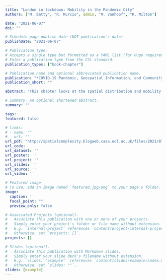```yaml
---
title: "London in lockdown: Mobility in the Pandemic City"
authors: ["M. Batty", "R. Murcio", admin, "M. Vanhoof", "R. Milton"]

date: "2021-06-07"
doi: ""

# Schedule page publish date (NOT publication's date).
publishDate: "2021-06-07"

# Publication type.
# Accepts a single type but formatted as a YAML list (for Hugo requirements).
# Enter a publication type from the CSL standard.
publication_types: ["book-chapter"]

# Publication name and optional abbreviated publication name.
publication: "*COVID-19 Pandemic, Geospatial Information, and Community Resilience*"
publication_short: ""

abstract: "This chapter looks at the spatial distribution and mobility patterns of essential and non-essential workers before and during the COVID-19 pandemic in London, and compares them to the rest of the UK. In the 3-month lockdown that started on 23 March 2020, 20 percent of the workforce was deemed to be pursuing essential jobs. The other 80 percent were either furloughed which meant being supported by the government to not work, or working from home. Based on travel journey data between zones (983 zones in London; 8,436 zones in England, Wales and Scotland), trips were decomposed into essential and non-essential trips. Despite some big regional differences within the UK, we find that essential workers have much the same spatial patterning as non-essential for all occupational groups containing essential and nonessential workers. Also, the amount of travel time saved by working from home during the Pandemic is roughly the same proportion – 80 percent – as the separation between essential and non-essential workers. Further, the loss of travel, reduction in workers, reductions in retail spending as well as increases in use of parks are examined in different London boroughs using Google Mobility Reports which give us a clear picture of what has happened over the last 6 months since the first Lockdown. These reports also now imply that a second wave of infection is beginning."

# Summary. An optional shortened abstract.
summary: ""

tags: 
featured: false

# links:
# - name: ""
#   url: ""
url_pdf: "http://spatialcomplexity.blogweb.casa.ucl.ac.uk/files/2021/07/London-in-Lockdown.pdf"
url_code: 
url_dataset: ''
url_poster: ''
url_project: ''
url_slides: ''
url_source: ''
url_video: ''

# Featured image
# To use, add an image named `featured.jpg/png` to your page's folder. 
image:
  caption: ''
  focal_point: ""
  preview_only: false

# Associated Projects (optional).
#   Associate this publication with one or more of your projects.
#   Simply enter your project's folder or file name without extension.
#   E.g. `internal-project` references `content/project/internal-project/index.md`.
#   Otherwise, set `projects: []`.
projects: []

# Slides (optional).
#   Associate this publication with Markdown slides.
#   Simply enter your slide deck's filename without extension.
#   E.g. `slides: "example"` references `content/slides/example/index.md`.
#   Otherwise, set `slides: ""`.
slides: [example]
---
```

